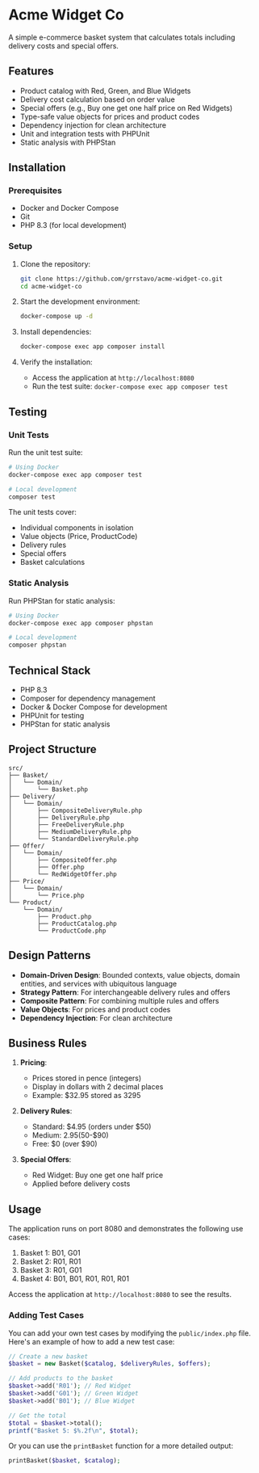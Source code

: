 # Acme Widget Co

A simple e-commerce basket system that calculates totals including delivery costs and special offers.

## Features

- Product catalog with Red, Green, and Blue Widgets
- Delivery cost calculation based on order value
- Special offers (e.g., Buy one get one half price on Red Widgets)
- Type-safe value objects for prices and product codes
- Dependency injection for clean architecture
- Unit and integration tests with PHPUnit
- Static analysis with PHPStan

## Installation

### Prerequisites

- Docker and Docker Compose
- Git
- PHP 8.3 (for local development)

### Setup

1. Clone the repository:
   ```bash
   git clone https://github.com/grrstavo/acme-widget-co.git
   cd acme-widget-co
   ```

2. Start the development environment:
   ```bash
   docker-compose up -d
   ```

3. Install dependencies:
   ```bash
   docker-compose exec app composer install
   ```

4. Verify the installation:
   - Access the application at `http://localhost:8080`
   - Run the test suite: `docker-compose exec app composer test`

## Testing

### Unit Tests

Run the unit test suite:
```bash
# Using Docker
docker-compose exec app composer test

# Local development
composer test
```

The unit tests cover:
- Individual components in isolation
- Value objects (Price, ProductCode)
- Delivery rules
- Special offers
- Basket calculations

### Static Analysis

Run PHPStan for static analysis:
```bash
# Using Docker
docker-compose exec app composer phpstan

# Local development
composer phpstan
```

## Technical Stack

- PHP 8.3
- Composer for dependency management
- Docker & Docker Compose for development
- PHPUnit for testing
- PHPStan for static analysis

## Project Structure

```
src/
├── Basket/
│   └── Domain/
│       └── Basket.php
├── Delivery/
│   └── Domain/
│       ├── CompositeDeliveryRule.php
│       ├── DeliveryRule.php
│       ├── FreeDeliveryRule.php
│       ├── MediumDeliveryRule.php
│       └── StandardDeliveryRule.php
├── Offer/
│   └── Domain/
│       ├── CompositeOffer.php
│       ├── Offer.php
│       └── RedWidgetOffer.php
├── Price/
│   └── Domain/
│       └── Price.php
└── Product/
    └── Domain/
        ├── Product.php
        ├── ProductCatalog.php
        └── ProductCode.php
```

## Design Patterns

- **Domain-Driven Design**: Bounded contexts, value objects, domain entities, and services with ubiquitous language
- **Strategy Pattern**: For interchangeable delivery rules and offers
- **Composite Pattern**: For combining multiple rules and offers
- **Value Objects**: For prices and product codes
- **Dependency Injection**: For clean architecture

## Business Rules

1. **Pricing**:
   - Prices stored in pence (integers)
   - Display in dollars with 2 decimal places
   - Example: $32.95 stored as 3295

2. **Delivery Rules**:
   - Standard: $4.95 (orders under $50)
   - Medium: $2.95 ($50-$90)
   - Free: $0 (over $90)

3. **Special Offers**:
   - Red Widget: Buy one get one half price
   - Applied before delivery costs

## Usage

The application runs on port 8080 and demonstrates the following use cases:

1. Basket 1: B01, G01
2. Basket 2: R01, R01
3. Basket 3: R01, G01
4. Basket 4: B01, B01, R01, R01, R01

Access the application at `http://localhost:8080` to see the results.

### Adding Test Cases

You can add your own test cases by modifying the `public/index.php` file. Here's an example of how to add a new test case:

```php
// Create a new basket
$basket = new Basket($catalog, $deliveryRules, $offers);

// Add products to the basket
$basket->add('R01'); // Red Widget
$basket->add('G01'); // Green Widget
$basket->add('B01'); // Blue Widget

// Get the total
$total = $basket->total();
printf("Basket 5: $%.2f\n", $total);
```

Or you can use the `printBasket` function for a more detailed output:

```php
printBasket($basket, $catalog);
```
